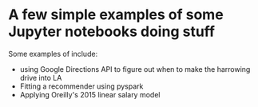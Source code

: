 # A few simple examples of some Jupyter notebooks doing stuff

Some examples of include:
* using Google Directions API to figure out when to make the harrowing drive into LA
* Fitting a recommender using pyspark
* Applying Oreilly's 2015 linear salary model

